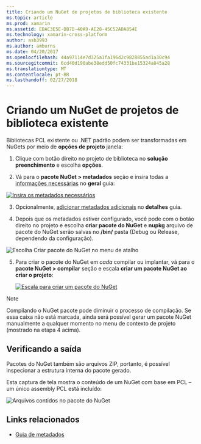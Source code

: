 ```yaml
---
title: Criando um NuGet de projetos de biblioteca existente
ms.topic: article
ms.prod: xamarin
ms.assetid: EDAC3E5E-DB7D-40A9-AE28-45C52ADA854E
ms.technology: xamarin-cross-platform
author: asb3993
ms.author: amburns
ms.date: 04/20/2017
ms.openlocfilehash: 44a97114e7d325a1fa196d2c9828855ad1a30c94
ms.sourcegitcommit: 6cd40d190abe38edd50fc74331be15324a845a28
ms.translationtype: MT
ms.contentlocale: pt-BR
ms.lasthandoff: 02/27/2018
---
```

# <a name="creating-a-nuget-from-existing-library-projects"></a>Criando um NuGet de projetos de biblioteca existente

Bibliotecas PCL existente ou .NET padrão podem ser transformadas em NuGets por meio de **opções de projeto** janela:

1. Clique com botão direito no projeto de biblioteca no **solução preenchimento** e escolha **opções**.

2. Vá para o **pacote NuGet > metadados** seção e insira todas a [informações necessárias](~/cross-platform/app-fundamentals/nuget-multiplatform-libraries/metadata.md) no **geral** guia:

  [ ![](existing-library-images/existing-metadata-sml.png "Insira os metadados necessários")](existing-library-images/existing-metadata.png)

3. Opcionalmente, [adicionar metadados adicionais](~/cross-platform/app-fundamentals/nuget-multiplatform-libraries/metadata.md) no **detalhes** guia.

4. Depois que os metadados estiver configurado, você pode com o botão direito no projeto e escolha **criar pacote do NuGet** e **nupkg** arquivo de pacote do NuGet serão salvas no **/bin/** pasta (Debug ou Release, dependendo da configuração).

  ![](existing-library-images/create-nuget-package.png "Escolha Criar pacote do NuGet no menu de atalho")

5. Para criar o pacote do NuGet em _cada_ compilar ou implantar, vá para o **pacote NuGet > compilar** seção e escala **criar um pacote NuGet ao criar o projeto**:

    [ ![](existing-library-images/existing-tickbox-sml.png "Escala para criar um pacote do NuGet")](existing-library-images/existing-tickbox.png)

> [!NOTE]
> Compilando o NuGet pacote pode diminuir o processo de compilação. Se essa caixa não está marcada, ainda será possível gerar um pacote NuGet manualmente a qualquer momento no menu de contexto de projeto (mostrado na etapa 4 acima).

## <a name="verifying-the-output"></a>Verificando a saída

Pacotes do NuGet também são arquivos ZIP, portanto, é possível inspecionar a estrutura interna do pacote gerado.

Esta captura de tela mostra o conteúdo de um NuGet com base em PCL – um único assembly PCL está incluído:

![](existing-library-images/nuget-output.png "Arquivos contidos no pacote do NuGet")


## <a name="related-links"></a>Links relacionados

- [Guia de metadados](~/cross-platform/app-fundamentals/nuget-multiplatform-libraries/metadata.md)
